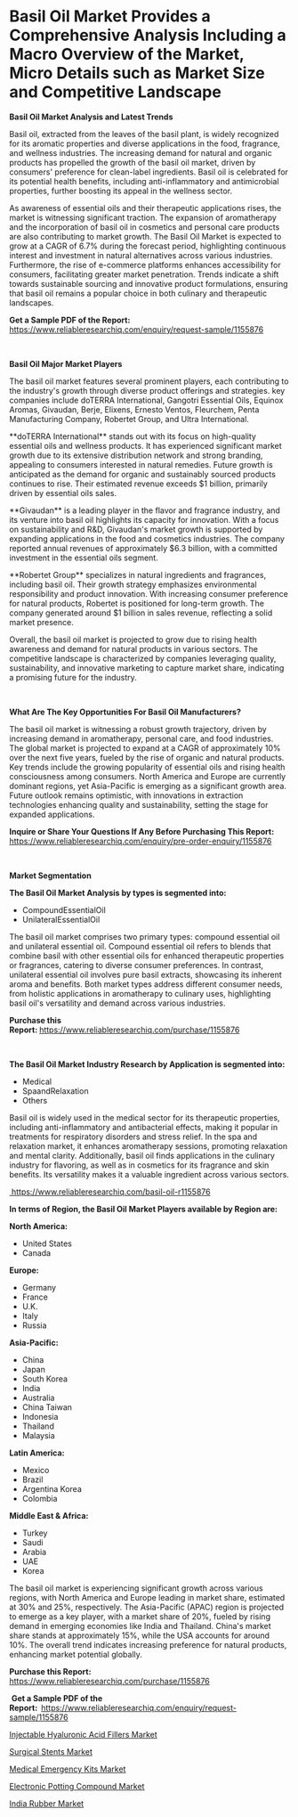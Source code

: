 <p><h1>Basil Oil Market Provides a Comprehensive Analysis Including a Macro Overview of the Market, Micro Details such as Market Size and Competitive Landscape</h1></p><p><strong>Basil Oil Market Analysis and Latest Trends</strong></p>
<p><p>Basil oil, extracted from the leaves of the basil plant, is widely recognized for its aromatic properties and diverse applications in the food, fragrance, and wellness industries. The increasing demand for natural and organic products has propelled the growth of the basil oil market, driven by consumers' preference for clean-label ingredients. Basil oil is celebrated for its potential health benefits, including anti-inflammatory and antimicrobial properties, further boosting its appeal in the wellness sector.</p><p>As awareness of essential oils and their therapeutic applications rises, the market is witnessing significant traction. The expansion of aromatherapy and the incorporation of basil oil in cosmetics and personal care products are also contributing to market growth. The Basil Oil Market is expected to grow at a CAGR of 6.7% during the forecast period, highlighting continuous interest and investment in natural alternatives across various industries. Furthermore, the rise of e-commerce platforms enhances accessibility for consumers, facilitating greater market penetration. Trends indicate a shift towards sustainable sourcing and innovative product formulations, ensuring that basil oil remains a popular choice in both culinary and therapeutic landscapes.</p></p>
<p><strong>Get a Sample PDF of the Report:&nbsp;</strong> <a href="https://www.reliableresearchiq.com/enquiry/request-sample/1155876?utm_campaign=1119&utm_medium=2&utm_source=Github&utm_content=ia&utm_term=07112024&utm_id=basil-oil">https://www.reliableresearchiq.com/enquiry/request-sample/1155876</a></p>
<p>&nbsp;</p>
<p><strong>Basil Oil Major Market Players</strong></p>
<p><p>The basil oil market features several prominent players, each contributing to the industry's growth through diverse product offerings and strategies. key companies include doTERRA International, Gangotri Essential Oils, Equinox Aromas, Givaudan, Berje, Elixens, Ernesto Ventos, Fleurchem, Penta Manufacturing Company, Robertet Group, and Ultra International.</p><p>**doTERRA International** stands out with its focus on high-quality essential oils and wellness products. It has experienced significant market growth due to its extensive distribution network and strong branding, appealing to consumers interested in natural remedies. Future growth is anticipated as the demand for organic and sustainably sourced products continues to rise. Their estimated revenue exceeds $1 billion, primarily driven by essential oils sales.</p><p>**Givaudan** is a leading player in the flavor and fragrance industry, and its venture into basil oil highlights its capacity for innovation. With a focus on sustainability and R&D, Givaudan's market growth is supported by expanding applications in the food and cosmetics industries. The company reported annual revenues of approximately $6.3 billion, with a committed investment in the essential oils segment.</p><p>**Robertet Group** specializes in natural ingredients and fragrances, including basil oil. Their growth strategy emphasizes environmental responsibility and product innovation. With increasing consumer preference for natural products, Robertet is positioned for long-term growth. The company generated around $1 billion in sales revenue, reflecting a solid market presence.</p><p>Overall, the basil oil market is projected to grow due to rising health awareness and demand for natural products in various sectors. The competitive landscape is characterized by companies leveraging quality, sustainability, and innovative marketing to capture market share, indicating a promising future for the industry.</p></p>
<p>&nbsp;</p>
<p><strong>What Are The Key Opportunities For Basil Oil Manufacturers?</strong></p>
<p><p>The basil oil market is witnessing a robust growth trajectory, driven by increasing demand in aromatherapy, personal care, and food industries. The global market is projected to expand at a CAGR of approximately 10% over the next five years, fueled by the rise of organic and natural products. Key trends include the growing popularity of essential oils and rising health consciousness among consumers. North America and Europe are currently dominant regions, yet Asia-Pacific is emerging as a significant growth area. Future outlook remains optimistic, with innovations in extraction technologies enhancing quality and sustainability, setting the stage for expanded applications.</p></p>
<p><strong>Inquire or Share Your Questions If Any Before Purchasing This Report:</strong> <a href="https://www.reliableresearchiq.com/enquiry/pre-order-enquiry/1155876?utm_campaign=1119&utm_medium=2&utm_source=Github&utm_content=ia&utm_term=07112024&utm_id=basil-oil">https://www.reliableresearchiq.com/enquiry/pre-order-enquiry/1155876</a></p>
<p>&nbsp;</p>
<p><strong>Market Segmentation</strong></p>
<p><strong>The Basil Oil Market Analysis by types is segmented into:</strong></p>
<p><ul><li>CompoundEssentialOil</li><li>UnilateralEssentialOil</li></ul></p>
<p><p>The basil oil market comprises two primary types: compound essential oil and unilateral essential oil. Compound essential oil refers to blends that combine basil with other essential oils for enhanced therapeutic properties or fragrances, catering to diverse consumer preferences. In contrast, unilateral essential oil involves pure basil extracts, showcasing its inherent aroma and benefits. Both market types address different consumer needs, from holistic applications in aromatherapy to culinary uses, highlighting basil oil's versatility and demand across various industries.</p></p>
<p><strong>Purchase this Report:&nbsp;</strong><a href="https://www.reliableresearchiq.com/purchase/1155876?utm_campaign=1119&utm_medium=2&utm_source=Github&utm_content=ia&utm_term=07112024&utm_id=basil-oil">https://www.reliableresearchiq.com/purchase/1155876</a></p>
<p>&nbsp;</p>
<p><strong>The Basil Oil Market Industry Research by Application is segmented into:</strong></p>
<p><ul><li>Medical</li><li>SpaandRelaxation</li><li>Others</li></ul></p>
<p><p>Basil oil is widely used in the medical sector for its therapeutic properties, including anti-inflammatory and antibacterial effects, making it popular in treatments for respiratory disorders and stress relief. In the spa and relaxation market, it enhances aromatherapy sessions, promoting relaxation and mental clarity. Additionally, basil oil finds applications in the culinary industry for flavoring, as well as in cosmetics for its fragrance and skin benefits. Its versatility makes it a valuable ingredient across various sectors.</p></p>
<p><a href="https://www.reliableresearchiq.com/basil-oil-r1155876?utm_campaign=1119&utm_medium=2&utm_source=Github&utm_content=ia&utm_term=07112024&utm_id=basil-oil">&nbsp;https://www.reliableresearchiq.com/basil-oil-r1155876</a></p>
<p><strong>In terms of Region, the Basil Oil Market Players available by Region are:</strong></p>
<p>
    <p> <strong> North America: </strong>
        <ul>
            <li>United States</li>
            <li>Canada</li>
        </ul>
        </p> 
    <p> <strong> Europe: </strong>
        <ul>
            <li>Germany</li>
            <li>France</li>
            <li>U.K.</li>
            <li>Italy</li>
            <li>Russia</li>
        </ul>
        </p> 
    <p> <strong> Asia-Pacific: </strong>
        <ul>
            <li>China</li>
            <li>Japan</li>
            <li>South Korea</li>
            <li>India</li>
            <li>Australia</li>
            <li>China Taiwan</li>
            <li>Indonesia</li>
            <li>Thailand</li>
            <li>Malaysia</li>
        </ul>
        </p> 
    <p> <strong> Latin America: </strong>
        <ul>
            <li>Mexico</li>
            <li>Brazil</li>
            <li>Argentina Korea</li>
            <li>Colombia</li>
        </ul>
        </p> 
    <p> <strong> Middle East & Africa: </strong>
        <ul>
            <li>Turkey</li>
            <li>Saudi</li>
            <li>Arabia</li>
            <li>UAE</li>
            <li>Korea</li>
        </ul>
    </p>
    </p>
<p><p>The basil oil market is experiencing significant growth across various regions, with North America and Europe leading in market share, estimated at 30% and 25%, respectively. The Asia-Pacific (APAC) region is projected to emerge as a key player, with a market share of 20%, fueled by rising demand in emerging economies like India and Thailand. China's market share stands at approximately 15%, while the USA accounts for around 10%. The overall trend indicates increasing preference for natural products, enhancing market potential globally.</p></p>
<p><strong>Purchase this Report: </strong><a href="https://www.reliableresearchiq.com/purchase/1155876?utm_campaign=1119&utm_medium=2&utm_source=Github&utm_content=ia&utm_term=07112024&utm_id=basil-oil">https://www.reliableresearchiq.com/purchase/1155876</a></p>
<p>&nbsp;<strong>Get a Sample PDF of the Report:&nbsp;&nbsp;</strong><a href="https://www.reliableresearchiq.com/enquiry/request-sample/1155876?utm_campaign=1119&utm_medium=2&utm_source=Github&utm_content=ia&utm_term=07112024&utm_id=basil-oil">https://www.reliableresearchiq.com/enquiry/request-sample/1155876</a></p>
<p><strong></strong></p>
<p><p><a href="https://issuu.com/reportprime-2/docs/injectable-hyaluronic-acid-fillers-_f95e5e7a480014?utm_campaign=1119&utm_medium=2&utm_source=Github&utm_content=ia&utm_term=07112024&utm_id=basil-oil">Injectable Hyaluronic Acid Fillers Market</a></p><p><a href="https://issuu.com/reportprime-2/docs/surgical-stents-market-size-2030.pp_205f1bf94a60c8?utm_campaign=1119&utm_medium=2&utm_source=Github&utm_content=ia&utm_term=07112024&utm_id=basil-oil">Surgical Stents Market</a></p><p><a href="https://issuu.com/reportprime-2/docs/medical-emergency-kits-market-size-_f05f0481b95ed9?utm_campaign=1119&utm_medium=2&utm_source=Github&utm_content=ia&utm_term=07112024&utm_id=basil-oil">Medical Emergency Kits Market</a></p><p><a href="https://github.com/pespeyervi/Market-Research-Report-List-1/blob/main/electronic-potting-compound-market.md?utm_campaign=1119&utm_medium=2&utm_source=Github&utm_content=ia&utm_term=07112024&utm_id=basil-oil">Electronic Potting Compound Market</a></p><p><a href="https://github.com/erskinemm93/Market-Research-Report-List-1/blob/main/india-rubber-market.md?utm_campaign=1119&utm_medium=2&utm_source=Github&utm_content=ia&utm_term=07112024&utm_id=basil-oil">India Rubber Market</a></p></p>